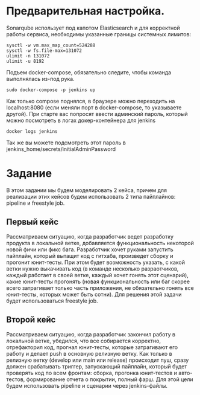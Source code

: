 # Предварительная настройка. 

Sonarqube использует под капотом Elasticsearch и для корректной работы сервиса, необходимы указанные границы системных лимитов:
```
sysctl -w vm.max_map_count=524288
sysctl -w fs.file-max=131072
ulimit -n 131072
ulimit -u 8192
```

Подъем docker-compose, обязательно следите, чтобы команда выполнялась из-под рука.
```
sudo docker-compose -p jenkins up
```

Как только compose поднялся, в браузере можно переходить на localhost:8080 (если меняли порт в docker-compose, то указываете другой). 
При старте вас попросят ввести админский пароль, который можно посмотреть в логах докер-контейнера для jenkins
```
docker logs jenkins
```
Так же вы можете подсмотреть этот пароль в jenkins_home/secrets/initialAdminPassword

# Задание 

В этом задании мы будем моделировать 2 кейса, причем для реализации этих кейсов будем использовать 2 типа пайплайнов: pipeline и freestyle job.

## Первый кейс

Рассматриваем ситуацию, когда разработчик ведет разработку продукта в локальной ветке, добавляется функциональность некоторой новой фичи или
фикс бага. Разработчик хочет руками запустить пайплайн, который вытащит код с гитхаба, произведет сборку и прогонит юнит-тесты. При этом будет
возможность указать, с какой ветки нужно выкачивать код (в команде несколько разраотчиков, каждый работает в своей ветке, каждый хочет гонять
этот сценарий), какие юнит-тесты прогонять (новая функциональность или баг скорее всего затрагивает только часть приложения, не обязательно
гонять все юнит-тесты, которых может быть сотни).
Для решения этой задачи будет использоваться freestyle job.

## Второй кейс

Рассматриваем ситуацию, когда разработчик закончил работу в локальной ветке, убедился, что все собирается корректно, отрефакторил код, прогнал 
юнит-тесты, которые затрагивают его работу и делает push в основную релизную ветку. Как только в релизную ветку (develop или main или release) 
происходит пуш, сразу должен срабатывать триггер, запускающий пайплайн, который будет проверять код по всем фронтам: сборка, прогонка юнит-тестов и 
авто-тестов, формирование отчета о покрытии, полный фарш.
Для этой цели будем использовать pipeline и сценарии через jenkins-файлы.